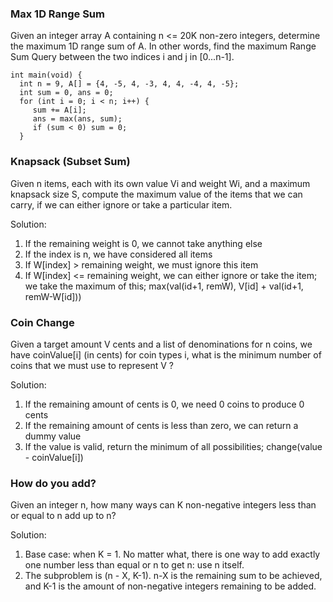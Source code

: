 ### Max 1D Range Sum
Given an integer array A containing n <= 20K non-zero integers, determine the maximum 1D range sum of A. In other words, find the maximum Range Sum Query between the two indices i and j in [0...n-1]. 
```
int main(void) {
  int n = 9, A[] = {4, -5, 4, -3, 4, 4, -4, 4, -5};
  int sum = 0, ans = 0;
  for (int i = 0; i < n; i++) {
     sum += A[i];
     ans = max(ans, sum);
     if (sum < 0) sum = 0;
  }
```

### Knapsack (Subset Sum)
Given n items, each with its own value Vi and weight Wi, and a maximum knapsack size S, compute the maximum value of the items that we can carry, if we can either ignore or take a particular item.

Solution:
  1. If the remaining weight is 0, we cannot take anything else
  2. If the index is n, we have considered all items
  3. If W[index] > remaining weight, we must ignore this item
  4. If W[index] <= remaining weight, we can either ignore or take the item; we take the maximum of this; max(val(id+1, remW), V[id] + val(id+1, remW-W[id]))
 
 
### Coin Change
Given a target amount V cents and a list of denominations for n coins, we have coinValue[i] (in cents) for coin types i, what is the minimum number of coins that we must use to represent V ?

Solution:
  1. If the remaining amount of cents is 0, we need 0 coins to produce 0 cents
  2. If the remaining amount of cents is less than zero, we can return a dummy value
  3. If the value is valid, return the minimum of all possibilities; change(value - coinValue[i])

### How do you add?
Given an integer n, how many ways can K non-negative integers less than or equal to n add up to n?

Solution:
  1. Base case: when K = 1. No matter what, there is one way to add exactly one number less than equal or n to get n: use n itself. 
  2. The subproblem is (n - X, K-1). n-X is the remaining sum to be achieved, and K-1 is the amount of non-negative integers remaining to be added.
